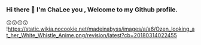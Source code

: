 ### Hi there 👋 I'm ChaLee you , Welcome to my Github profile.

  :kissing_closed_eyes::kissing_closed_eyes::kissing_closed_eyes::kissing_closed_eyes:
  !https://static.wikia.nocookie.net/madeinabyss/images/a/a6/Ozen_looking_at_her_White_Whistle_Anime.png/revision/latest?cb=20180314022455

<!--
**CharliezXx/CharliezXx** is a ✨ _special_ ✨ repository because its `README.md` (this file) appears on your GitHub profile.

Here are some ideas to get you started:

- 🔭 I’m currently working on ...
- 🌱 I’m currently learning ...
- 👯 I’m looking to collaborate on ...
- 🤔 I’m looking for help with ...
- 💬 Ask me about ...
- 📫 How to reach me: ...
- 😄 Pronouns: ...
- ⚡ Fun fact: ...
-->
